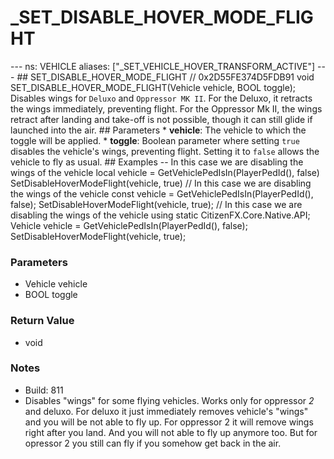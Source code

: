 # _SET_DISABLE_HOVER_MODE_FLIGHT

--- ns: VEHICLE aliases: ["_SET_VEHICLE_HOVER_TRANSFORM_ACTIVE"] --- ## SET_DISABLE_HOVER_MODE_FLIGHT  // 0x2D55FE374D5FDB91 void SET_DISABLE_HOVER_MODE_FLIGHT(Vehicle vehicle, BOOL toggle);  Disables wings for `Deluxo` and `Oppressor MK II`. For the Deluxo, it retracts the wings immediately, preventing flight. For the Oppressor Mk II, the wings retract after landing and take-off is not possible, though it can still glide if launched into the air.   ## Parameters * **vehicle**: The vehicle to which the toggle will be applied. * **toggle**: Boolean parameter where setting `true` disables the vehicle's wings, preventing flight. Setting it to `false` allows the vehicle to fly as usual.  ## Examples -- In this case we are disabling the wings of the vehicle local vehicle = GetVehiclePedIsIn(PlayerPedId(), false) SetDisableHoverModeFlight(vehicle, true)  // In this case we are disabling the wings of the vehicle const vehicle = GetVehiclePedIsIn(PlayerPedId(), false); SetDisableHoverModeFlight(vehicle, true);  // In this case we are disabling the wings of the vehicle using static CitizenFX.Core.Native.API; Vehicle vehicle = GetVehiclePedIsIn(PlayerPedId(), false); SetDisableHoverModeFlight(vehicle, true);

### Parameters
* Vehicle vehicle
* BOOL toggle

### Return Value
* void

### Notes
* Build: 811
* Disables "wings" for some flying vehicles. Works only for oppressor _2_ and deluxo.
For deluxo it just immediately removes vehicle's "wings" and you will be not able to fly up.
For oppressor 2 it will remove wings right after you land. And you will not able to fly up anymore too.
But for opressor 2 you still can fly if you somehow get back in the air.

